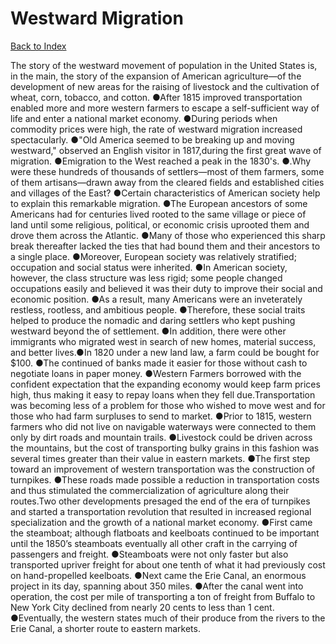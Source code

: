 # Westward Migration
[Back to Index](https://github.com/windows10010/tpoExtractor/blob/master/README.md)

The story of the westward movement of population in the United States is, in the main, the story of the expansion of American agriculture—of the development of new areas for the raising of livestock and the cultivation of wheat, corn, tobacco, and cotton. ●After 1815 improved transportation enabled more and more western farmers to escape a self-sufficient way of life and enter a national market economy. ●During periods when commodity prices were high, the rate of westward migration increased spectacularly. ●"Old America seemed to be breaking up and moving westward," observed an English visitor in 1817,during the first great wave of migration. ●Emigration to the West reached a peak in the 1830's. ●.Why were these hundreds of thousands of settlers—most of them farmers, some of them artisans—drawn away from the cleared fields and established cities and villages of the East? ●Certain characteristics of American society help to explain this remarkable migration. ●The European ancestors of some Americans had for centuries lived rooted to the same village or piece of land until some religious, political, or economic crisis uprooted them and drove them across the Atlantic. ●Many of those who experienced this sharp break thereafter lacked the ties that had bound them and their ancestors to a single place. ●Moreover, European society was relatively stratified; occupation and social status were inherited. ●In American society, however, the class structure was less rigid; some people changed occupations easily and believed it was their duty to improve their social and economic position. ●As a result, many Americans were an inveterately restless, rootless, and ambitious people. ●Therefore, these social traits helped to produce the nomadic and daring settlers who kept pushing westward beyond the of settlement. ●In addition, there were other immigrants who migrated west in search of new homes, material success, and better lives.●In 1820 under a new land law, a farm could be bought for $100. ●The continued of banks made it easier for those without cash to negotiate loans in paper money. ●Western Farmers borrowed with the confident expectation that the expanding economy would keep farm prices high, thus making it easy to repay loans when they fell due.Transportation was becoming less of a problem for those who wished to move west and for those who had farm surpluses to send to market.
 ●Prior to 1815, western farmers who did not live on navigable waterways were connected to them only by dirt roads and mountain trails. ●Livestock could be driven across the mountains, but the cost of transporting bulky grains in this fashion was several times greater than their value in eastern markets.
 ●The first step toward an improvement of western transportation was the construction of turnpikes. ●These roads made possible a reduction in transportation costs and thus stimulated the 
commercialization of agriculture along their routes.Two other developments presaged the end of the era of turnpikes and started a transportation revolution that resulted in increased regional specialization and the growth of a national market economy. ●First came the steamboat; although flatboats and keelboats continued to be important until the 1850’s steamboats eventually all other craft in the carrying of passengers and freight. ●Steamboats were not only faster but also transported upriver freight for about one tenth of what it had previously cost on hand-propelled keelboats. ●Next came the Erie Canal, an enormous project in its day, spanning about 350 miles. ●After the canal went into operation, the cost per mile of transporting a ton of freight from Buffalo to New York City declined from nearly 20 cents to less than 1 cent. ●Eventually, the western states much of their produce from the rivers to the Erie Canal, a shorter route to eastern markets.